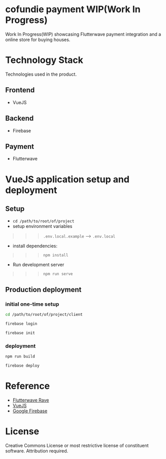 # cofundie payment WIP(Work In Progress)

Work In Progress(WIP) showcasing Flutterwave payment integration and a online store for buying houses.

# Technology Stack
Technologies used in the product.

## Frontend
- VueJS

## Backend
- Firebase

## Payment
- Flutterwave

# VueJS application setup and deployment

## Setup
- `cd /path/to/root/of/project`
- setup environment variables
>>>`.env.local.example` -->  `.env.local`
- install dependencies: 
>>> `npm install`
- Run development server
>>>`npm run serve` 

## Production deployment

### initial one-time setup

```bash
cd /path/to/root/of/project/client
```

```bash
firebase login
```

```bash
firebase init
```

### deployment

```bash
npm run build
```

```bash
firebase deploy
```
# Reference

- [Flutterwave Rave](https://ravepay.co)
- [VueJS](https://vuejs.org)
- [Google Firebase](https://firebase.google.com)

# License
Creative Commons License or most restrictive license of constituent software. Attribution required.
